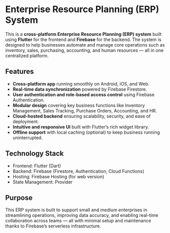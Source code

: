 # Enterprise Resource Planning (ERP) System

This is a **cross-platform Enterprise Resource Planning (ERP) system** built using **Flutter** for the frontend and **Firebase** for the backend. The system is designed to help businesses automate and manage core operations such as inventory, sales, purchasing, accounting, and human resources — all in one centralized platform.

## Features

* **Cross-platform app** running smoothly on Android, iOS, and Web.
* **Real-time data synchronization** powered by Firebase Firestore.
* **User authentication and role-based access control** using Firebase Authentication.
* **Modular design** covering key business functions like Inventory Management, Sales Tracking, Purchase Orders, Accounting, and HR.
* **Cloud-hosted backend** ensuring scalability, security, and ease of deployment.
* **Intuitive and responsive UI** built with Flutter’s rich widget library.
* **Offline support** with local caching (optional) to keep business running uninterrupted.

## Technology Stack

* Frontend: Flutter (Dart)
* Backend: Firebase (Firestore, Authentication, Cloud Functions)
* Hosting: Firebase Hosting (for web version)
* State Management: Provider 

## Purpose

This ERP system is built to support small and medium enterprises in streamlining operations, improving data accuracy, and enabling real-time collaboration across teams — all with minimal setup and maintenance thanks to Firebase’s serverless infrastructure.
